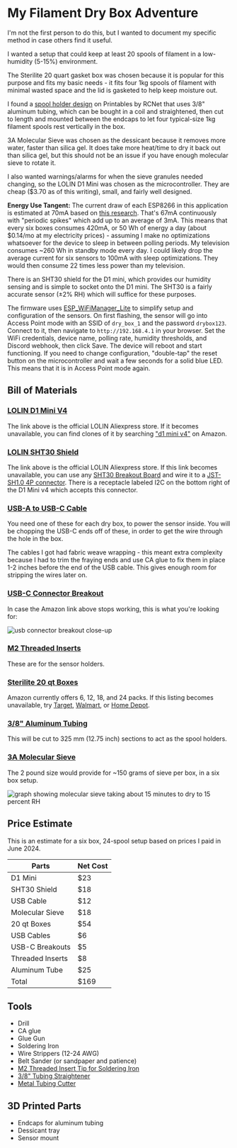# My Filament Dry Box Adventure

I'm not the first person to do this, but I wanted to document my specific method in case others find it useful.

I wanted a setup that could keep at least 20 spools of filament in a low-humidity (5-15%) environment.

The Sterilite 20 quart gasket box was chosen because it is popular for this purpose and fits my basic needs - it fits four 1kg spools of filament with minimal wasted space and the lid is gasketed to help keep moisture out.

I found a [spool holder design](https://www.printables.com/model/139303-sterilite-20-qt-gasket-box-spool-rack) on Printables by RCNet that uses 3/8" aluminum tubing, which can be bought in a coil and straightened, then cut to length and mounted between the endcaps to let four typical-size 1kg filament spools rest vertically in the box.

3A Molecular Sieve was chosen as the dessicant because it removes more water, faster than silica gel. It does take more heat/time to dry it back out than silica gel, but this should not be an issue if you have enough molecular sieve to rotate it.

I also wanted warnings/alarms for when the sieve granules needed changing, so the LOLIN D1 Mini was chosen as the microcontroller. They are cheap ($3.70 as of this writing), small, and fairly well designed.

**Energy Use Tangent:** The current draw of each ESP8266 in this application is estimated at 70mA based on [this research](https://www.ondrovo.com/a/20170207-esp-consumption/). That's 67mA continuously with "periodic spikes" which add up to an average of 3mA. This means that every six boxes consumes 420mA, or 50 Wh of energy a day (about $0.14/mo at my electricity prices) - assuming I make no optimizations whatsoever for the device to sleep in between polling periods. My television consumes ~260 Wh in standby mode every day. I could likely drop the average current for six sensors to 100mA with sleep optimizations. They would then consume 22 times less power than my television.

There is an SHT30 shield for the D1 mini, which provides our humidity sensing and is simple to socket onto the D1 mini. The SHT30 is a fairly accurate sensor (±2% RH) which will suffice for these purposes.

The firmware uses [ESP_WiFiManager_Lite](https://github.com/khoih-prog/ESP_WiFiManager_Lite) to simplify setup and configuration of the sensors. On first flashing, the sensor will go into Access Point mode with an SSID of `dry_box_1` and the password `drybox123`. Connect to it, then navigate to `http://192.168.4.1` in your browser. Set the WiFi credentials, device name, polling rate, humidity thresholds, and Discord webhook, then click Save. The device will reboot and start functioning. If you need to change configuration, "double-tap" the reset button on the microcontroller and wait a few seconds for a solid blue LED. This means that it is in Access Point mode again.

## Bill of Materials

### [LOLIN D1 Mini V4](https://www.aliexpress.us/item/3256806460241404.html)

The link above is the official LOLIN Aliexpress store. If it becomes unavailable, you can find clones of it by searching ["d1 mini v4"](https://www.amazon.com/ACEIRMC-Internet-ESP8266-Compatible-MicroPython/dp/B0CFY382JX) on Amazon.

### [LOLIN SHT30 Shield](https://www.aliexpress.us/item/2251832575822188.html)

The link above is the official LOLIN Aliexpress store. If this link becomes unavailable, you can use any [SHT30 Breakout Board](https://www.dfrobot.com/product-2012.html) and wire it to a [JST-SH1.0 4P connector](https://www.adafruit.com/product/4209). There is a receptacle labeled I2C on the bottom right of the D1 Mini v4 which accepts this connector.

### [USB-A to USB-C Cable](https://www.amazon.com/tekSonic-10-Pack-Type-C-Cables-Charge/dp/B0CG4GM7PM)

You need one of these for each dry box, to power the sensor inside. You will be chopping the USB-C ends off of these, in order to get the wire through the hole in the box.

The cables I got had fabric weave wrapping - this meant extra complexity because I had to trim the fraying ends and use CA glue to fix them in place 1-2 inches before the end of the USB cable. This gives enough room for stripping the wires later on.

### [USB-C Connector Breakout](https://www.amazon.com/ANMBEST-Connector-Receptacle-Adapter-Support/dp/B091CRLJM2)

In case the Amazon link above stops working, this is what you're looking for:

![usb connector breakout close-up](https://i.imgur.com/Nt6k5Yr.png)

### [M2 Threaded Inserts](https://www.amazon.com/AIEX-Printing-Embedment-Automotive-M2x3x3-5mm/dp/B0B8GN63S2)

These are for the sensor holders.

### [Sterilite 20 qt Boxes](https://www.amazon.com/Sterilite-19344304-Latched-Plastic-Container/dp/B002BA5F3O)

Amazon currently offers 6, 12, 18, and 24 packs. If this listing becomes unavailable, try [Target](https://goto.ryukyu/sterilite-target), [Walmart](https://goto.ryukyu/sterilite-walmart), or [Home Depot](https://goto.ryukyu/sterilite-hd).

### [3/8" Aluminum Tubing](https://www.amazon.com/Tubing-Aluminium-Refrigeration-Equipment-air-conditioning/dp/B0C43X6JR4)

This will be cut to 325 mm (12.75 inch) sections to act as the spool holders.

### [3A Molecular Sieve](https://www.amazon.com/Wisesorb-Molecular-Desiccant-Dehumidifier-Absorbers/dp/B085W6TXJ8)

The 2 pound size would provide for ~150 grams of sieve per box, in a six box setup.

![graph showing molecular sieve taking about 15 minutes to dry to 15 percent RH](./images/graph.png)

## Price Estimate

This is an estimate for a six box, 24-spool setup based on prices I paid in June 2024.

| Parts           | Net Cost |
|-----------------|----------|
| D1 Mini         | $23      |
| SHT30 Shield    | $18      |
| USB Cable       | $12      |
| Molecular Sieve | $18      |
| 20 qt Boxes     | $54      |
| USB Cables      | $6       |
| USB-C Breakouts | $5       |
| Threaded Inserts| $8       |
| Aluminum Tube   | $25      |
| Total           | $169     |

## Tools

 * Drill
 * CA glue
 * Glue Gun
 * Soldering Iron
 * Wire Strippers (12-24 AWG)
 * Belt Sander (or sandpaper and patience)
 * [M2 Threaded Insert Tip for Soldering Iron](https://www.amazon.com/Virtjoule-Heat-Insert-Tips-Sizes/dp/B08B17VQLD)
 * [3/8" Tubing Straightener](https://www.amazon.com/Watris-Veiyi-Straightener-Universal-Straightening/dp/B0BLYYPN91)
 * [Metal Tubing Cutter](https://www.amazon.com/RIDGID-32975-Quarters-Tubing-Cutter/dp/B000LDGNCU)

## 3D Printed Parts

 * Endcaps for aluminum tubing
 * Dessicant tray
 * Sensor mount
